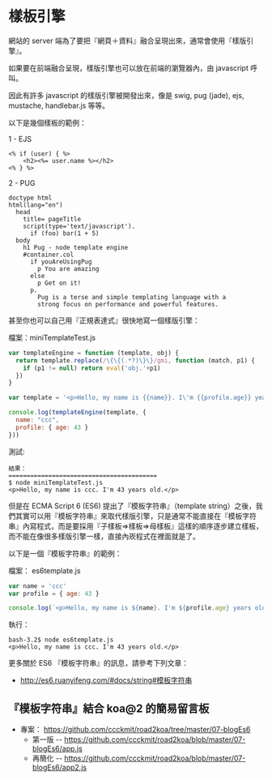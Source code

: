 # 樣板引擎

網站的 server 端為了要把『網頁＋資料』融合呈現出來，通常會使用『樣版引擎』。

如果要在前端融合呈現，樣版引擎也可以放在前端的瀏覽器內，由 javascript 呼叫。

因此有許多 javascript 的樣版引擎被開發出來，像是 swig, pug (jade), ejs, mustache, handlebar.js 等等。

以下是幾個樣板的範例：

1 - EJS

```
<% if (user) { %>
    <h2><%= user.name %></h2>
<% } %>
```

2 - PUG

```
doctype html
html(lang="en")
  head
    title= pageTitle
    script(type='text/javascript').
      if (foo) bar(1 + 5)
  body
    h1 Pug - node template engine
    #container.col
      if youAreUsingPug
        p You are amazing
      else
        p Get on it!
      p.
        Pug is a terse and simple templating language with a
        strong focus on performance and powerful features.
```

甚至你也可以自己用『正規表達式』很快地寫一個樣版引擎：

檔案：miniTemplateTest.js

```javascript
var templateEngine = function (template, obj) {
  return template.replace(/\{\{(.*?)\}\}/gmi, function (match, p1) {
    if (p1 != null) return eval('obj.'+p1)
  })
}

var template = '<p>Hello, my name is {{name}}. I\'m {{profile.age}} years old.</p>'

console.log(templateEngine(template, {
  name: "ccc",
  profile: { age: 43 }
}))
```

測試:

```
結果：
=========================================
$ node miniTemplateTest.js
<p>Hello, my name is ccc. I'm 43 years old.</p>
```

但是在 ECMA Script 6 (ES6) 提出了『模板字符串』（template string）之後，我們其實可以用『模板字符串』來取代樣版引擎，只是通常不能直接在『模板字符串』內寫程式，而是要採用『子樣板=>樣板=>母樣板』這樣的順序逐步建立樣板，而不能在像很多樣版引擎一樣，直接內崁程式在裡面就是了。

以下是一個『模板字符串』的範例：

檔案： es6template.js

```javascript
var name = 'ccc'
var profile = { age: 43 }

console.log(`<p>Hello, my name is ${name}. I'm ${profile.age} years old.</p>`)
```

執行：

```
bash-3.2$ node es6template.js
<p>Hello, my name is ccc. I'm 43 years old.</p>
```

更多關於 ES6 『模板字符串』的訊息，請參考下列文章：

* <http://es6.ruanyifeng.com/#docs/string#模板字符串>

## 『模板字符串』結合 koa@2 的簡易留言板

* 專案： <https://github.com/ccckmit/road2koa/tree/master/07-blogEs6>
    * 第一版 -- <https://github.com/ccckmit/road2koa/blob/master/07-blogEs6/app.js>
    * 再簡化 -- <https://github.com/ccckmit/road2koa/blob/master/07-blogEs6/app2.js>

